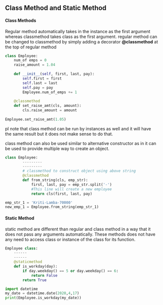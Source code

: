 ## Class Method and Static Method

#### Class Methods
Regular method automatically takes in the instance as the first argument
whereas classmethod takes class as the first argument. regular method can
be changed to classmethod by simply adding a decorator **@classmethod** at the
top of regular method
```python
class Employee:
    num_of emps = 0
    raise_amount = 1.04
    
    def __init__(self, first, last, pay):
        self.first = first
        self.last = last
        self.pay = pay
        Employee.num_of_emps += 1
    
    @classmethod
    def set_raise_amt(cls, amount):
        cls.raise_amount = amount
    
Employee.set_raise_amt(1.05)
```
pl note that class method can be run by instances as well and it will
have the same result but it does not make sense to do that.

class method can also be used similar to alternative constructor as in 
it can be used to provide multiple way to create an object.
```python
class Employee:
        ---------
        ---------    
        # classmethod to construct object using above string 
        @classmethod
        def from_string(cls, emp_str):
            first, last, pay = emp_str.split('-')
            #This line will create a new employee
            return cls(first, last, pay)

emp_str_1 = 'Kriti-Lamba-70000'
new_emp_1 = Employee.from_string(emp_str_1)
```
#### Static Method
static method are different than regular and class method in a way that 
it does not pass any arguments automatically. These methods does not have
any need to access class or instance of the class for its function.
```python
Employee class:
    ------
    ------
    @staticmethod
    def is_workday(day):
        if day.weekday() == 5 or day.weekday() == 6:
            return False
        return True

import datetime
my_date = datetime.date(2020,4,17)
print(Employee.is_workday(my_date))
```